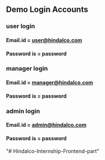 ## Demo Login Accounts


### user login
#### Email.id = user@hindalco.com
#### Password is = password


### manager login
#### Email.id = manager@hindalco.com
#### Password is = password


### admin login
#### Email.id = admin@hindalco.com
#### Password is = password
"# Hindalco-Internship-Frontend-part" 
